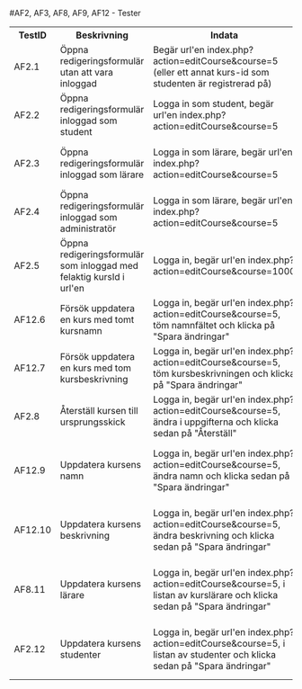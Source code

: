 #AF2, AF3, AF8, AF9, AF12 - Tester

<table>
	<tr>
		<th>TestID</th>
		<th>Beskrivning</th>
		<th>Indata</th>
		<th>Förväntad utdata</th>
	</tr>
	<tr>
		<td>AF2.1</td>
		<td>Öppna redigeringsformulär utan att vara inloggad</td>
		<td>Begär url'en index.php?action=editCourse&course=5 (eller ett annat kurs-id som studenten är registrerad på)</td>
		<td>Redirectad till index.php</td>
	</tr>
	<tr>
		<td>AF2.2</td>
		<td>Öppna redigeringsformulär inloggad som student</td>
		<td>Logga in som student, begär url'en index.php?action=editCourse&course=5</td>
		<td>Redirectad till index.php?action=showCourse&course=5</td>
	</tr>
	<tr>
		<td>AF2.3</td>
		<td>Öppna redigeringsformulär inloggad som lärare</td>
		<td>Logga in som lärare, begär url'en index.php?action=editCourse&course=5</td>
		<td>Redigeringsformulär för vald kurs visas med möjlighet att redigera kursinformation och kursdeltagare</td>
	</tr>
	<tr>
		<td>AF2.4</td>
		<td>Öppna redigeringsformulär inloggad som administratör</td>
		<td>Logga in som lärare, begär url'en index.php?action=editCourse&course=5</td>
		<td>Redigeringsformulär för vald kurs visas med möjlighet att redigera kursinformation, kurslärare och kursdeltagare</td>
	</tr>
	<tr>
		<td>AF2.5</td>
		<td>Öppna redigeringsformulär som inloggad med felaktig kursId i url'en</td>
		<td>Logga in, begär url'en index.php?action=editCourse&course=1000</td>
		<td>Redirectad till index.php?action=showCourses</td>
	</tr>
	<tr>
		<td>AF12.6</td>
		<td>Försök uppdatera en kurs med tomt kursnamn</td>
		<td>Logga in, begär url'en index.php?action=editCourse&course=5, töm namnfältet och klicka på "Spara ändringar"</td>
		<td>Felmeddelande "Kursnamn saknas"</td>
	</tr>
	<tr>
		<td>AF12.7</td>
		<td>Försök uppdatera en kurs med tom kursbeskrivning</td>
		<td>Logga in, begär url'en index.php?action=editCourse&course=5, töm kursbeskrivningen och klicka på "Spara ändringar"</td>
		<td>Felmeddelande "Beskrivning saknas"</td>
	</tr>
	<tr>
		<td>AF2.8</td>
		<td>Återställ kursen till ursprungsskick</td>
		<td>Logga in, begär url'en index.php?action=editCourse&course=5, ändra i uppgifterna och klicka sedan på "Återställ"</td>
		<td>Ändringarna du gjorde ska nu vara återställda</td>
	</tr>
	<tr>
		<td>AF12.9</td>
		<td>Uppdatera kursens namn</td>
		<td>Logga in, begär url'en index.php?action=editCourse&course=5, ändra namn och klicka sedan på "Spara ändringar"</td>
		<td>Redirectad till index.php?action=showCourse&course=5, rättmeddelande "Kursen uppdaterades", kursens namn är ändrat</td>
	</tr>
	<tr>
		<td>AF12.10</td>
		<td>Uppdatera kursens beskrivning</td>
		<td>Logga in, begär url'en index.php?action=editCourse&course=5, ändra beskrivning och klicka sedan på "Spara ändringar"</td>
		<td>Redirectad till index.php?action=showCourse&course=5, rättmeddelande "Kursen uppdaterades", kursens beskrivning är ändrad</td>
	</tr>
	<tr>
		<td>AF8.11</td>
		<td>Uppdatera kursens lärare</td>
		<td>Logga in, begär url'en index.php?action=editCourse&course=5, i listan av kurslärare och klicka sedan på "Spara ändringar"</td>
		<td>Redirectad till index.php?action=showCourse&course=5, rättmeddelande "Kursen uppdaterades", kursens lärare är ändrade</td>
	</tr>
	<tr>
		<td>AF2.12</td>
		<td>Uppdatera kursens studenter</td>
		<td>Logga in, begär url'en index.php?action=editCourse&course=5, i listan av studenter och klicka sedan på "Spara ändringar"</td>
		<td>Redirectad till index.php?action=showCourse&course=5, rättmeddelande "Kursen uppdaterades", kursens studenter är ändrade</td>
	</tr>

</table>